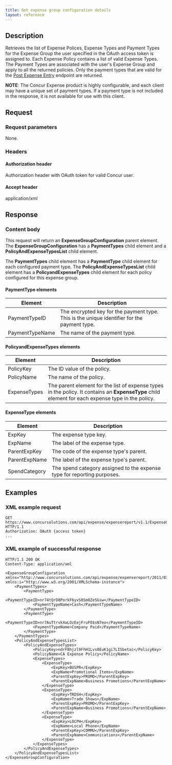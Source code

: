 ```yaml
---
title: Get expense group configuration details
layout: reference
---
```


## Description
Retrieves the list of Expense Polices, Expense Types and Payment Types for the Expense Group the user specified in the OAuth access token is assigned to. Each Expense Policy contains a list of valid Expense Types. The Payment Types are associated with the user's Expense Group and apply to all the returned policies. Only the payment types that are valid for the [Post Expense Entry](/api-reference/expense/expense-report/v1dot1.expense-entry.html) endpoint are returned.

**NOTE**: The Concur Expense product is highly configurable, and each client may have a unique set of payment types. If a payment type is not included in the response, it is not available for use with this client.

## Request

### Request parameters
None.

### Headers

#### Authorization header
Authorization header with OAuth token for valid Concur user.

#### Accept header
application/xml

## Response

### Content body
This request will return an **ExpenseGroupConfiguration** parent element. The **ExpenseGroupConfiguration** has a **PaymentTypes** child element and a **PolicyAndExpenseTypesList** child element.

The **PaymentTypes** child element has a **PaymentType** child element for each configured payment type. The **PolicyAndExpenseTypesList** child element has a **PolicyandExpenseTypes** child element for each policy configured for this expense group.

#### PaymentType elements

|  Element |  Description |
| -------- | ------------ |
|  PaymentTypeID |  The encrypted key for the payment type. This is the unique identifier for the payment type. |
|  PaymentTypeName |  The name of the payment type. |

#### PolicyandExpenseTypes elements

|  Element |  Description |
| -------- | ------------ |
|  PolicyKey |  The ID value of the policy. |
|  PolicyName |  The name of the policy. |
|  ExpenseTypes |  The parent element for the list of expense types in the policy. It contains an **ExpenseType** child element for each expense type in the policy. |

#### ExpenseType elements

|  Element |  Description |
| -------- | ------------ |
|  ExpKey |  The expense type key. |
|  ExpName |  The label of the expense type. |
|  ParentExpKey |  The code of the expense type's parent. |
|  ParentExpName |  The label of the expense type's parent. |
|  SpendCategory |  The spend category assigned to the expense type for reporting purposes. |

## Examples

### XML example request

```http
GET https://www.concursolutions.com/api/expense/expensereport/v1.1/ExpenseGroupConfiguration/ HTTP/1.1
Authorization: OAuth {access token}
...
```

### XML example of successful response

```http
HTTP/1.1 200 OK
Content-Type: application/xml

<ExpenseGroupConfiguration xmlns="http://www.concursolutions.com/api/expense/expensereport/2011/03" xmlns:i="http://www.w3.org/2001/XMLSchema-instance">
    <PaymentTypes>
        <PaymentType>
            <PaymentTypeID>nr74tQrD8PorkF6yvS0Sm8ZeSGsw</PaymentTypeID>
            <PaymentTypeName>Cash</PaymentTypeName>
        </PaymentType>
        <PaymentType>
            <PaymentTypeID>nr7AuTtrvkXwLOzEejFruFO$sN7eo</PaymentTypeID>
            <PaymentTypeName>Company Paid</PaymentTypeName>
        </PaymentType>
    </PaymentTypes>
    <PolicyAndExpenseTypesList>
        <PolicyAndExpenseTypes>
            <PolicyKey>ndrF8hjzl9FhH1Lvs0EuK1gi7LISbetxc</PolicyKey>
            <PolicyName>CA Expense Policy</PolicyName>
            <ExpenseTypes>
                <ExpenseType>
                    <ExpKey>BUSPR</ExpKey>
                    <ExpName>Promotional Items</ExpName>
                    <ParentExpKey>PROMO</ParentExpKey>
                    <ParentExpName>Business Promotions</ParentExpName>
                </ExpenseType>
                <ExpenseType>
                    <ExpKey>TRDSH</ExpKey>
                    <ExpName>Trade Shows</ExpName>
                    <ParentExpKey>PROMO</ParentExpKey>
                    <ParentExpName>Business Promotions</ParentExpName>
                </ExpenseType>
                <ExpenseType>
                    <ExpKey>LOCPH</ExpKey>
                    <ExpName>Local Phone</ExpName>
                    <ParentExpKey>COMMU</ParentExpKey>
                    <ParentExpName>Communications</ParentExpName>
                </ExpenseType>
            </ExpenseTypes>
        </PolicyAndExpenseTypes>
    </PolicyAndExpenseTypesList>
</ExpenseGroupConfiguration>
```
